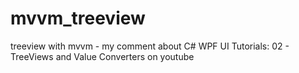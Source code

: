 # mvvm_treeview
treeview with mvvm - my comment about C# WPF UI Tutorials: 02 - TreeViews and Value Converters on youtube
